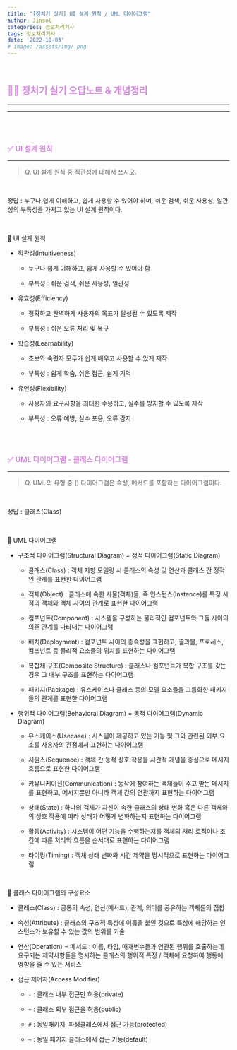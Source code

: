 ```yaml
---
title: "[정처기 실기] UI 설계 원칙 / UML 다이어그램"
author: Jinsol
categories: 정보처리기사
tags: 정보처리기사
date: '2022-10-03'
# image: /assets/img/.png
---
```


<br>

## <span style="color:#D58BDD">**🤷‍♀️ 정처기 실기 오답노트 & 개념정리**</span>
<hr>
<hr>

<br>
<br>

### <span style="color:#D58BDD">**✅ UI 설계 원칙**</span>
<hr>

> Q. UI 설계 원칙 중 직관성에 대해서 쓰시오.

<br>

정답 : 누구나 쉽게 이해하고, 쉽게 사용할 수 있어야 하며, 쉬운 검색, 쉬운 사용성, 일관성의 부특성을 가지고 있는 UI 설계 원칙이다.

<br>

🔎 UI 설계 원칙

- 직관성(Intuitiveness)

    - 누구나 쉽게 이해하고, 쉽게 사용할 수 있어야 함

    - 부특성 : 쉬운 검색, 쉬운 사용성, 일관성

- 유효성(Efficiency)

    - 정확하고 완벽하게 사용자의 목표가 달성될 수 있도록 제작

    - 부특성 : 쉬운 오류 처리 및 복구

- 학습성(Learnability)

    - 초보와 숙련자 모두가 쉽게 배우고 사용할 수 있게 제작

    - 부특성 : 쉽게 학습, 쉬운 접근, 쉽게 기억

- 유연성(Flexibility)

    - 사용자의 요구사항을 최대한 수용하고, 실수를 방지할 수 있도록 제작

    - 부특성 : 오류 예방, 실수 포용, 오류 감지
    
<br>
<br>

### <span style="color:#D58BDD">**✅ UML 다이어그램 - 클래스 다이어그램**</span>
<hr>

> Q. UML의 유형 중 () 다이어그램은 속성, 메서드를 포함하는 다이어그램이다.

<br>

정답 : 클래스(Class)

<br>

🔎 UML 다이어그램

- 구조적 다이어그램(Structural Diagram) = 정적 다이어그램(Static Diagram)

    - 클래스(Class) : 객체 지향 모델링 시 클래스의 속성 및 연산과 클래스 간 정적인 관계를 표현한 다이어그램

    - 객체(Object) : 클래스에 속한 사물(객체)들, 즉 인스턴스(Instance)를 특정 시점의 객체와 객체 사이의 관계로 표현한 다이어그램

    - 컴포넌트(Component) : 시스템을 구성하는 물리적인 컴포넌트와 그들 사이의 의존 관계를 나타내는 다이어그램

    - 배치(Deployment) : 컴포넌트 사이의 종속성을 표현하고, 결과물, 프로세스, 컴포넌트 등 물리적 요소들의 위치를 표현하는 다이어그램

    - 복합체 구조(Composite Structure) : 클래스나 컴포넌트가 복합 구조를 갖는 경우 그 내부 구조를 표현하는 다이어그램

    - 패키지(Package) : 유스케이스나 클래스 등의 모델 요소들을 그룹화한 패키지들의 관계를 표현한 다이어그램

- 행위적 다이어그램(Behavioral Diagram) = 동적 다이어그램(Dynamic Diagram)

    - 유스케이스(Usecase) : 시스템이 제공하고 있는 기능 및 그와 관련된 외부 요소를 사용자의 관점에서 표현하는 다이어그램

    - 시퀀스(Sequence) : 객체 간 동적 상호 작용을 시간적 개념을 중심으로 메시지 흐름으로 표현한 다이어그램

    - 커뮤니케이션(Communication) : 동작에 참여하는 객체들이 주고 받는 메시지를 표현하고, 메시지뿐만 아니라 객체 간의 연관까지 표현하는 다이어그램

    - 상태(State) : 하나의 객체가 자신이 속한 클래스의 상태 변화 혹은 다른 객체와의 상호 작용에 따라 상태가 어떻게 변화하는지 표현하는 다이어그램

    - 활동(Activity) : 시스템이 어떤 기능을 수행하는지를 객체의 처리 로직이나 조건에 따른 처리의 흐름을 순서대로 표현하는 다이어그램

    - 타이밍(Timing) : 객체 상태 변화와 시간 제약을 명시적으로 표현하는 다이어그램

<br>

🔎 클래스 다이어그램의 구성요소

- 클래스(Class) : 공통의 속성, 연산(메서드), 관계, 의미를 공유하는 객체들의 집합

- 속성(Attribute) : 클래스의 구조적 특성에 이름을 붙인 것으로 특성에 해당하는 인스턴스가 보유할 수 있는 값의 범위를 기술

- 연산(Operation) = 메서드 : 이름, 타입, 매개변수들과 연관된 행위를 호출하는데 요구되는 제약사항들을 명시하는 클래스의 행위적 특징 / 객체에 요청하여 행동에 영향을 줄 수 있는 서비스

- 접근 제어자(Access Modifier)

    - `-` : 클래스 내부 접근만 허용(private)

    - `+` : 클래스 외부 접근을 허용(public)

    - `#` : 동일패키지, 파생클래스에서 접근 가능(protected)

    - `~` : 동일 패키지 클래스에서 접근 가능(default)